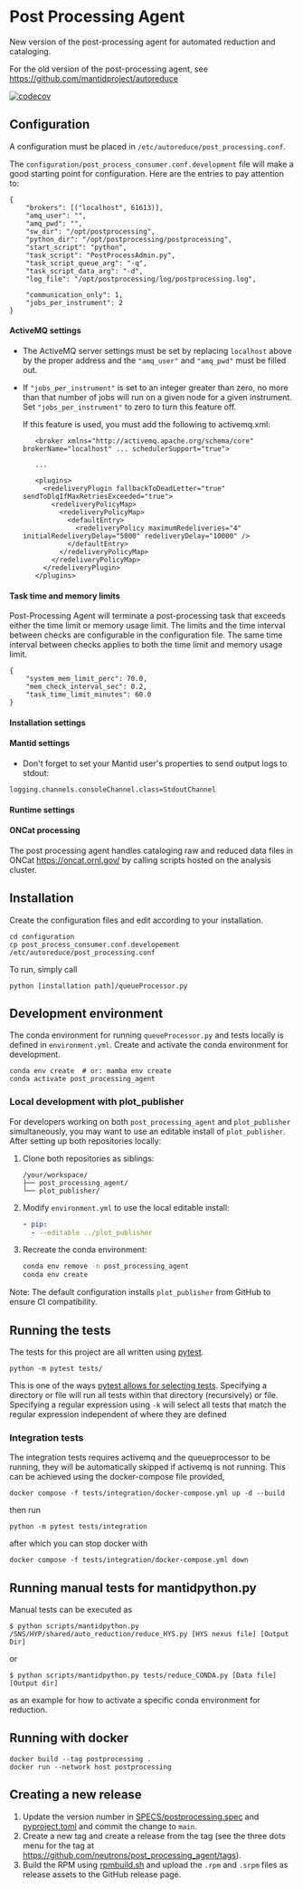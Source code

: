 Post Processing Agent
=====================

New version of the post-processing agent for automated reduction and cataloging.

For the old version of the post-processing agent, see https://github.com/mantidproject/autoreduce


[![codecov](https://codecov.io/github/neutrons/post_processing_agent/graph/badge.svg?token=OYoTSnbmEL)](https://codecov.io/github/neutrons/post_processing_agent)

Configuration
-------------
A configuration must be placed in `/etc/autoreduce/post_processing.conf`.

The `configuration/post_process_consumer.conf.development` file will make a good starting
point for configuration. Here are the entries to pay attention to:

    {
        "brokers": [("localhost", 61613)],
        "amq_user": "",
        "amq_pwd": "",
        "sw_dir": "/opt/postprocessing",
        "python_dir": "/opt/postprocessing/postprocessing",
        "start_script": "python",
        "task_script": "PostProcessAdmin.py",
        "task_script_queue_arg": "-q",
        "task_script_data_arg": "-d",
        "log_file": "/opt/postprocessing/log/postprocessing.log",

        "communication_only": 1,
        "jobs_per_instrument": 2
    }

#### ActiveMQ settings

   - The ActiveMQ server settings must be set by replacing `localhost` above
     by the proper address and the `"amq_user"` and `"amq_pwd"` must be filled out.

   - If `"jobs_per_instrument"` is set to an integer greater than zero, no more than
      that number of jobs will run on a given node for a given instrument.
      Set `"jobs_per_instrument"` to zero to turn this feature off.

      If this feature is used, you must add the following to activemq.xml:

            <broker xmlns="http://activemq.apache.org/schema/core" brokerName="localhost" ... schedulerSupport="true">

            ...

            <plugins>
              <redeliveryPlugin fallbackToDeadLetter="true" sendToDlqIfMaxRetriesExceeded="true">
                <redeliveryPolicyMap>
                  <redeliveryPolicyMap>
                    <defaultEntry>
                      <redeliveryPolicy maximumRedeliveries="4" initialRedeliveryDelay="5000" redeliveryDelay="10000" />
                    </defaultEntry>
                  </redeliveryPolicyMap>
                </redeliveryPolicyMap>
              </redeliveryPlugin>
            </plugins>

#### Task time and memory limits

Post-Processing Agent will terminate a post-processing task that exceeds either the time limit or
memory usage limit. The limits and the time interval between checks are configurable in the
configuration file. The same time interval between checks applies to both the time limit and memory
usage limit.

    {
        "system_mem_limit_perc": 70.0,
        "mem_check_interval_sec": 0.2,
        "task_time_limit_minutes": 60.0
    }

#### Installation settings


#### Mantid settings

   - Don't forget to set your Mantid user's properties to send output logs to stdout:

    logging.channels.consoleChannel.class=StdoutChannel

#### Runtime settings

#### ONCat processing

The post processing agent handles cataloging raw and reduced data files in ONCat https://oncat.ornl.gov/ by
calling scripts hosted on the analysis cluster.


Installation
------------

Create the configuration files and edit according to your installation.

    cd configuration
    cp post_process_consumer.conf.developement /etc/autoreduce/post_processing.conf

To run, simply call

    python [installation path]/queueProcessor.py

Development environment
-----------------------

The conda environment for running `queueProcessor.py` and tests locally is defined in `environment.yml`. Create and activate the conda environment for development.

    conda env create  # or: mamba env create
    conda activate post_processing_agent

### Local development with plot_publisher

For developers working on both `post_processing_agent` and `plot_publisher` simultaneously, you may want to use an editable install of `plot_publisher`. After setting up both repositories locally:

1. Clone both repositories as siblings:
   ```
   /your/workspace/
   ├── post_processing_agent/
   └── plot_publisher/
   ```

2. Modify `environment.yml` to use the local editable install:
   ```yaml
   - pip:
     - --editable ../plot_publisher
   ```

3. Recreate the conda environment:
   ```bash
   conda env remove -n post_processing_agent
   conda env create
   ```

Note: The default configuration installs `plot_publisher` from GitHub to ensure CI compatibility.

Running the tests
-----------------

The tests for this project are all written using [pytest](https://docs.pytest.org/en/latest>).

    python -m pytest tests/

This is one of the ways [pytest allows for selecting tests](https://docs.pytest.org/en/latest/usage.html#specifying-tests-selecting-tests).
Specifying a directory or file will run all tests within that directory (recursively) or file.
Specifying a regular expression using ``-k`` will select all tests that match the regular expression independent of where they are defined

### Integration tests

The integration tests requires activemq and the queueprocessor to be running, they will be automatically skipped if activemq is not running. This can be achieved using the docker-compose file provided,

    docker compose -f tests/integration/docker-compose.yml up -d --build

then run

    python -m pytest tests/integration

after which you can stop docker with

    docker compose -f tests/integration/docker-compose.yml down


Running manual tests for mantidpython.py
----------------------------------------

Manual tests can be executed as

    $ python scripts/mantidpython.py /SNS/HYP/shared/auto_reduction/reduce_HYS.py [HYS nexus file] [Output Dir]

or

    $ python scripts/mantidpython.py tests/reduce_CONDA.py [Data file]  [Output dir]

as an example for how to activate a specific conda environment for reduction.


Running with docker
-------------------

```shell
docker build --tag postprocessing .
docker run --network host postprocessing
```

Creating a new release
----------------------
1. Update the version number in [SPECS/postprocessing.spec](SPECS/postprocessing.spec) and
   [pyproject.toml](pyproject.toml) and commit the change to `main`.
2. Create a new tag and create a release from the tag (see the three dots menu
   for the tag at https://github.com/neutrons/post_processing_agent/tags).
3. Build the RPM using [rpmbuild.sh](rpmbuild.sh) and upload the `.rpm` and `.srpm` files as release
   assets to the GitHub release page.
